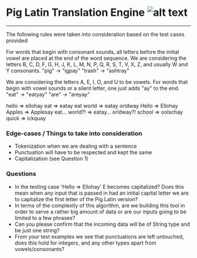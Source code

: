 # Pig Latin Translation Engine ![alt text](http://www.iconsdb.com/icons/preview/black/pig-xl.png "Pig Latin")

----
The following rules were taken into consideration based on the test cases provided

For words that begin with consonant sounds, all letters before the initial vowel are placed at the end of the word sequence.
We are considering the letters B, C, D, F, G, H, J, K, L, M, N, P, Q, R, S, T, V, X, Z, and usually W and Y consonants.
"pig" → "igpay"
"trash" → "ashtray"

We are considering the letters A, E, I, O, and U to be vowels.
For words that begin with vowel sounds or a silent letter, one just adds "ay" to the end.
"eat" → "eatyay"
"are" → "areyay"

hello => ellohay 
eat => eatay 
eat world => eatay orldway 
Hello => Ellohay 
Apples => Applesay 
eat… world?! => eatay… orldway?! 
school => oolschay 
quick => ickquay

### Edge-cases / Things to take into consideration

- Tokenization when we are dealing with a sentence  
- Punctuation will have to be respected and kept the same   
- Capitalization (see Question 1)

### Questions

- In the testing case 'Hello => Ellohay' E becomes capitalized? Does this mean when 
any input that is passed in had an initial capital letter we are to capitalize the 
first letter of the Pig Latin version?
- In terms of the complexity of this algorithm, are we building this tool in order to serve a rather big amount of data or are our inputs going to be limited to a few phrases?
- Can you please confirm that the incoming data will be of String type and be just one string?
- From your test examples we see that punctuations are left untouched, does this hold for integers, and any other types apart from vowels/consonants?

